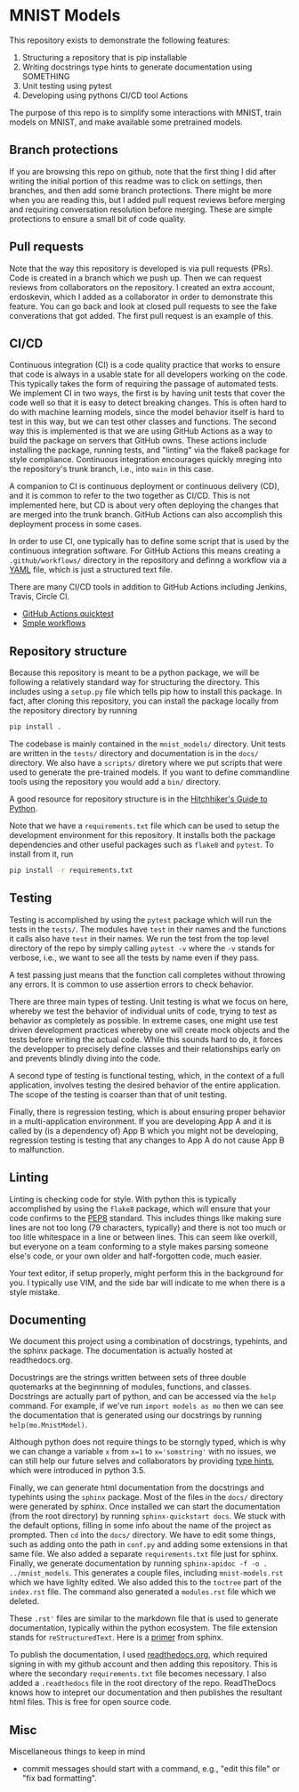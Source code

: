 # MNIST Models

This repository exists to demonstrate the following features:

1. Structuring  a repository that is pip installable
2. Writing docstrings type hints to generate documentation using SOMETHING
4. Unit testing using pytest
3. Developing using pythons CI/CD tool Actions

The purpose of this repo is to simplify some interactions with MNIST,
train models on MNIST, and make available some pretrained models.

## Branch protections

If you are browsing this repo on github, note that the first thing I did
after writing the initial portion of this readme was to click on settings, 
then branches, and then add some branch protections. There might be more when
you are reading this, but I added pull request reviews before merging and
requiring conversation resolution before merging. These are simple protections
to ensure a small bit of code quality.

## Pull requests

Note that the way this repository is developed is via pull requests (PRs). Code is
created in a branch which we push up. Then we can request reviews from collaborators
on the repository. I created an extra account, erdoskevin, which I added as a 
collaborator in order to demonstrate this feature. You can go back and look at
closed pull requests to see the fake converations that got added. The first pull
request is an example of this.

## CI/CD

Continuous integration (CI) is a code quality practice that works to ensure that
code is always in a usable state for all developers working on the code.
This typically takes the form of requiring the passage of automated tests. We
implement CI in two ways, the first is by having unit tests that cover the code
well so that it is easy to detect breaking changes. This is often hard to do with
machine learning models, since the model behavior itself is hard to test in this
way, but we can test other classes and functions. The second way this is
implemented is that we are using GitHub Actions as a way to build the package
on servers that GitHub owns. These actions include installing the package, 
running tests, and "linting" via the flake8 package for style compliance.
Continuous integration encourages quickly mreging into the repository's
trunk branch, i.e., into `main` in this case.

A companion to CI is continuous deployment or continuous delivery  (CD),
and it is common to refer to the two together as CI/CD. This is not implemented
here, but CD is about very often deploying the changes that are merged into the
trunk branch. GitHub Actions can also accomplish this deployment process in
some cases.

In order to use CI, one typically has to define some script that is used by
the continuous integration software. For GitHub Actions this means creating
a `.github/workflows/` directory in the repository and definng a workflow
via a [YAML](https://yaml.org/) file, which is just a structured text file.

There are many CI/CD tools in addition to GitHub Actions including Jenkins,
Travis, Circle CI.

- [GitHub Actions quicktest](https://docs.github.com/en/actions/quickstart)
- [Smple workflows](https://github.com/actions/starter-workflows)


## Repository structure

Because this repository is meant to be a python package, we will be
following a relatively standard way for structuring the directory.
This includes using a `setup.py` file which tells pip how to install
this package. In fact, after cloning this repository, you can install
the package locally from the repository directory by running

```bash
pip install .
```

The codebase is mainly contained in the `mnist_models/` directory.
Unit tests are written in the `tests/` directory and documentation
is in the `docs/` directory. We also have a `scripts/` diretory 
where we put scripts that were used to generate the pre-trained
models. If you want to define commandline tools using the repository
you would add a `bin/` directory.

A good resource for repository structure is in the 
[Hitchhiker's Guide to Python](https://docs.python-guide.org/writing/structure/).

Note that we have a `requirements.txt` file which can be used to setup 
the development environment for this repository. It installs both
the package dependencies and other useful packages such as 
`flake8` and `pytest`. To install from it, run

```bash
pip install -r requirements.txt
```



## Testing


Testing is accomplished by using the `pytest` package which will
run the tests in the `tests/`. The modules have `test` in their names
and the functions it calls also have `test` in their names. We run the
test from the top level directory of the repo by simply calling `pytest -v`
where the `-v` stands for verbose, i.e., we want to see all the tests by
name even if they pass.

A test passing just means that the function call completes without throwing
any errors. It is common to use assertion errors to check behavior.

There are three main types of testing. Unit testing is what we focus on here,
whereby we test the behavior of individual units of code, trying to test as
behavior as completely as possible. In extreme cases, one might use 
test driven development practices whereby one will create mock objects and
the tests before writing the actual code. While this sounds hard to do, 
it forces the developper to precisely define classes and their relationships
early on and prevents blindly diving into the code.

A second type of testing is functional testing, which, in the context of
a full application, involves testing the desired behavior of the entire
application. The scope of the testing is coarser than that of unit testing.

Finally, there is regression testing, which is about ensuring proper
behavior in a multi-application environment. If you are developing App A
and it is called by (is a dependency of) App B which you might not be
developing, regression testing is testing that any changes to App A 
do not cause App B to malfunction.


## Linting


Linting is checking code for style. With python this is typically accomplished
by using the `flake8` package, which will ensure that your code confirms to
the [PEP8](python.org/dev/peps/pep-0008) standard. This includes things like
making sure lines are not too long (79 characters, typically) and 
there is not too much or too litle whitespace in a line or between lines.
This can seem like overkill, but everyone on a team conforming to a style 
makes parsing someone else's code, or your own older and half-forgotten code,
much easier.

Your text editor, if setup properly, might perform this in the background
for you. I typically use VIM, and the side bar will indicate to me when
there is a style mistake.


## Documenting


We document this project using a combination of docstrings, typehints, and
the sphinx package. The documentation is actually hosted at readthedocs.org.

Docustrings are the strings written between sets of three double quotemarks
at the beginnning of modules, functions, and classes. Docstrings are actually
part of python, and can be accessed via the `help` command. For
example, if we've run `import models as mo` then we can see the documentation
that is generated using our docstrings by running `help(mo.MnistModel)`.

Although python does not require things to be storngly typed, which is why
we can change a variable `x` from `x=1` to `x='somstring'` with no
issues, we can still help our future selves and collaborators by providing
[type hints](https://docs.python.org/3/library/typing.html), which were
introduced in python 3.5.

Finally, we can generate html documentation from the docstrings
and typehints using the `sphinx` package. Most of the files in
the `docs/` directory were generated by sphinx. Once installed
we can start the documentation (from the root directory) by
running `sphinx-quickstart docs`. We stuck with the default options,
filling in some info about the name of the project as prompted.
Then `cd` into the `docs/` directory. We have to edit some things,
such as adding onto the path in `conf.py` and adding some extensions
in that same file. We also added a separate `requirements.txt` file
just for sphinx. Finally, we generate documentation by running
`sphinx-apidoc -f -o . ../mnist_models`. This generates a couple files,
including `mnist-models.rst` which we have lighlty edited. We also
added this to the `toctree` part of the `index.rst` file. The command
also generated a `modules.rst` file which we deleted.

These `.rst'` files are similar to the markdown file that is used
to generate documentation, typically within the python ecosystem.
The file extension stands for `reStructuredText`. Here is a [primer](https://www.sphinx-doc.org/en/master/usage/restructuredtext/basics.html)
from sphinx.

To publish the documentation, I used [readthedocs.org](readthedocs.org),
which required signing in with my github account and then adding this
repository. This is where the secondary `requirements.txt` file 
becomes necessary. I also added a `.readthedocs` file in the root
directory of the repo. ReadTheDocs knows how to intepret our 
documentation and then publishes the resultant html files. This
is free for open source code.

## Misc

Miscellaneous things to keep in mind

- commit messages should start with a command, e.g., "edit this file" or "fix bad formatting".
